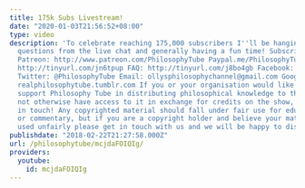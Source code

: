 ```yaml
---
title: 175k Subs Livestream!
date: "2020-01-03T21:56:52+08:00"
type: video
description: 'To celebrate reaching 175,000 subscribers I''ll be hanging out, answering
  questions from the live chat and generally having a fun time! Subscribe! http://tinyurl.com/pr99a46
  Patreon: http://www.patreon.com/PhilosophyTube Paypal.me/PhilosophyTube Audible:
  http://tinyurl.com/jn6tpup FAQ: http://tinyurl.com/j8bo4gb Facebook: http://tinyurl.com/jgjek5w
  Twitter: @PhilosophyTube Email: ollysphilosophychannel@gmail.com Google+: google.com/+thephilosophytube
  realphilosophytube.tumblr.com If you or your organisation would like to financially
  support Philosophy Tube in distributing philosophical knowledge to those who might
  not otherwise have access to it in exchange for credits on the show, please get
  in touch! Any copyrighted material should fall under fair use for educational purposes
  or commentary, but if you are a copyright holder and believe your material has been
  used unfairly please get in touch with us and we will be happy to discuss it.'
publishdate: "2018-02-22T21:27:58.000Z"
url: /philosophytube/mcjdaFOIQIg/
providers:
  youtube:
    id: mcjdaFOIQIg
---
```

